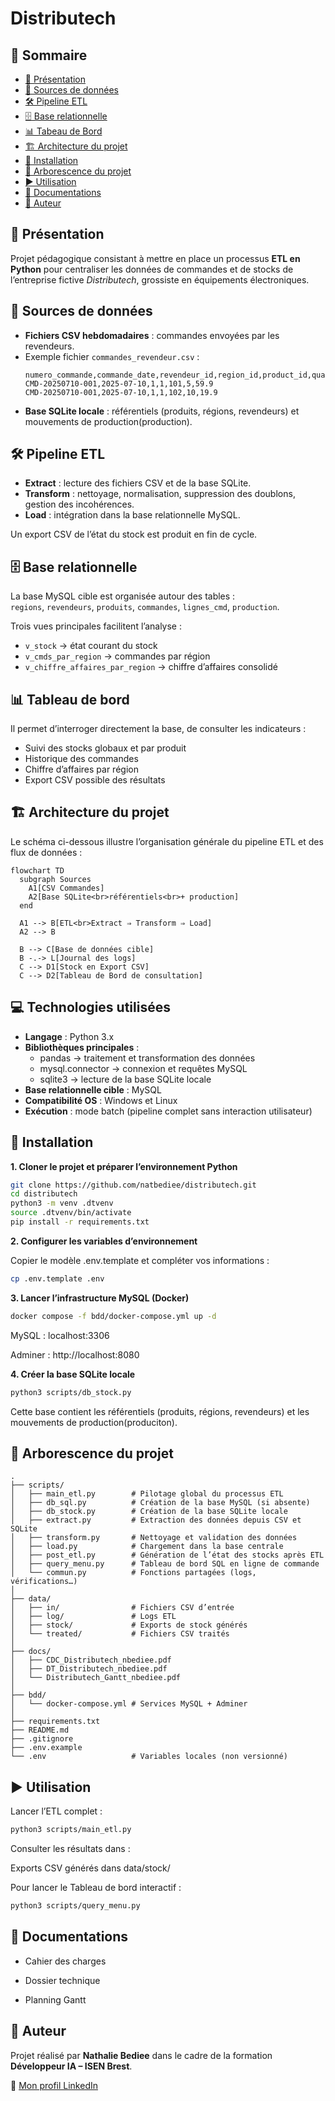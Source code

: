 # Distributech

## 📑 Sommaire
- [📖 Présentation](#-présentation)
- [📂 Sources de données](#-sources-de-données)
- [🛠️ Pipeline ETL](#️-pipeline-etl)
- [🗄️ Base relationnelle](#️-base-relationnelle)
- [📊 Tabeau de Bord](#-tableau-de-bord)
- [🏗️ Architecture du projet](#-architecture-du-projet)
- [🚀 Installation](#-installation)
- [📂 Arborescence du projet](#-arborescence-du-projet)
- [▶️ Utilisation](#️-utilisation)
- [📑 Documentations](#-documentations)
- [📌 Auteur](#-auteur)

## 📖 Présentation
Projet pédagogique consistant à mettre en place un processus **ETL en Python** pour centraliser les données de commandes et de stocks de l’entreprise fictive *Distributech*, grossiste en équipements électroniques.

## 📂 Sources de données
- **Fichiers CSV hebdomadaires** : commandes envoyées par les revendeurs.
- Exemple fichier `commandes_revendeur.csv` :
  ```csv
  numero_commande,commande_date,revendeur_id,region_id,product_id,quantity,unit_price
  CMD-20250710-001,2025-07-10,1,1,101,5,59.9
  CMD-20250710-001,2025-07-10,1,1,102,10,19.9
- **Base SQLite locale** : référentiels (produits, régions, revendeurs) et mouvements de production(production).  

## 🛠️ Pipeline ETL
- **Extract** : lecture des fichiers CSV et de la base SQLite.  
- **Transform** : nettoyage, normalisation, suppression des doublons, gestion des incohérences.  
- **Load** : intégration dans la base relationnelle MySQL.  

Un export CSV de l’état du stock est produit en fin de cycle.

## 🗄️ Base relationnelle
La base MySQL cible est organisée autour des tables :  
`regions`, `revendeurs`, `produits`, `commandes`, `lignes_cmd`, `production`.  

Trois vues principales facilitent l’analyse :  
- `v_stock` → état courant du stock  
- `v_cmds_par_region` → commandes par région  
- `v_chiffre_affaires_par_region` → chiffre d’affaires consolidé  

## 📊 Tableau de bord
Il permet d’interroger directement la base, de consulter les indicateurs :
- Suivi des stocks globaux et par produit
- Historique des commandes  
- Chiffre d’affaires par région  
- Export CSV possible des résultats

## 🏗️ Architecture du projet
Le schéma ci-dessous illustre l’organisation générale du pipeline ETL et des flux de données :
```mermaid
flowchart TD
  subgraph Sources
    A1[CSV Commandes]
    A2[Base SQLite<br>référentiels<br>+ production]
  end

  A1 --> B[ETL<br>Extract ⇒ Transform ⇒ Load]
  A2 --> B

  B --> C[Base de données cible]
  B -.-> L[Journal des logs]
  C --> D1[Stock en Export CSV]
  C --> D2[Tableau de Bord de consultation]
```

## 💻 Technologies utilisées

- **Langage** : Python 3.x  
- **Bibliothèques principales** :  
  - pandas → traitement et transformation des données  
  - mysql.connector → connexion et requêtes MySQL  
  - sqlite3 → lecture de la base SQLite locale  
- **Base relationnelle cible** : MySQL  
- **Compatibilité OS** : Windows et Linux  
- **Exécution** : mode batch (pipeline complet sans interaction utilisateur)  

## 🚀 Installation
**1. Cloner le projet et préparer l’environnement Python**
```bash
git clone https://github.com/natbediee/distributech.git
cd distributech
python3 -m venv .dtvenv
source .dtvenv/bin/activate
pip install -r requirements.txt
```
**2. Configurer les variables d’environnement**

Copier le modèle .env.template et compléter vos informations :
```bash
cp .env.template .env
```
**3. Lancer l’infrastructure MySQL (Docker)**
```bash
docker compose -f bdd/docker-compose.yml up -d
```

MySQL : localhost:3306

Adminer : http://localhost:8080

**4. Créer la base SQLite locale**
```bash
python3 scripts/db_stock.py
```

Cette base contient les référentiels (produits, régions, revendeurs) et les mouvements de production(produciton).

## 📂 Arborescence du projet
```
.
├── scripts/               
│   ├── main_etl.py        # Pilotage global du processus ETL
│   ├── db_sql.py          # Création de la base MySQL (si absente)
│   ├── db_stock.py        # Création de la base SQLite locale
│   ├── extract.py         # Extraction des données depuis CSV et SQLite
│   ├── transform.py       # Nettoyage et validation des données
│   ├── load.py            # Chargement dans la base centrale
│   ├── post_etl.py        # Génération de l’état des stocks après ETL
│   ├── query_menu.py      # Tableau de bord SQL en ligne de commande
│   └── commun.py          # Fonctions partagées (logs, vérifications…)
│
├── data/                  
│   ├── in/                # Fichiers CSV d’entrée
│   ├── log/               # Logs ETL
│   ├── stock/             # Exports de stock générés
│   └── treated/           # Fichiers CSV traités
│
├── docs/                  
│   ├── CDC_Distributech_nbediee.pdf
│   ├── DT_Distributech_nbediee.pdf
│   └── Distributech_Gantt_nbediee.pdf
│
├── bdd/
│   └── docker-compose.yml # Services MySQL + Adminer
│
├── requirements.txt       
├── README.md              
├── .gitignore             
├── .env.example           
└── .env                   # Variables locales (non versionné)
```
## ▶️ Utilisation

Lancer l’ETL complet :
```bash
python3 scripts/main_etl.py
```

Consulter les résultats dans  :

Exports CSV générés dans data/stock/

Pour lancer le Tableau de bord interactif :
```bash
python3 scripts/query_menu.py
```

## 📑 Documentations

- Cahier des charges

- Dossier technique

- Planning Gantt

## 📌 Auteur

Projet réalisé par **Nathalie Bediee** dans le cadre de la formation **Développeur IA – ISEN Brest**.

🔗 [Mon profil LinkedIn](https://www.linkedin.com/in/nathalie-b%C3%A9di%C3%A9e-548652295/)
